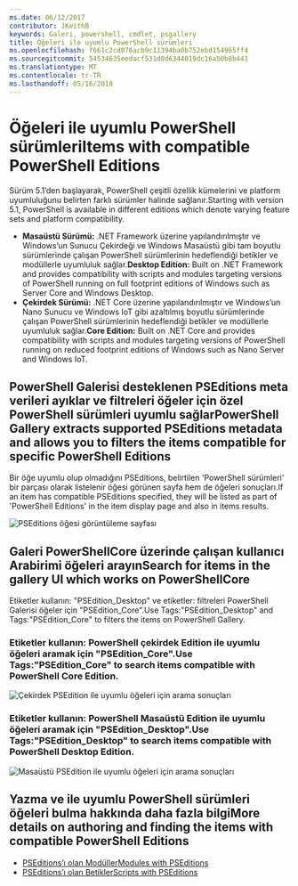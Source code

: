 ```yaml
---
ms.date: 06/12/2017
contributor: JKeithB
keywords: Galeri, powershell, cmdlet, psgallery
title: Öğeleri ile uyumlu PowerShell sürümleri
ms.openlocfilehash: f661c2cd076acb9c11394ba0b752ebd154965ff4
ms.sourcegitcommit: 54534635eedacf531d8d6344019dc16a50b8b441
ms.translationtype: MT
ms.contentlocale: tr-TR
ms.lasthandoff: 05/16/2018
---
```

# <a name="items-with-compatible-powershell-editions"></a><span data-ttu-id="f1cc0-103">Öğeleri ile uyumlu PowerShell sürümleri</span><span class="sxs-lookup"><span data-stu-id="f1cc0-103">Items with compatible PowerShell Editions</span></span>

<span data-ttu-id="f1cc0-104">Sürüm 5.1’den başlayarak, PowerShell çeşitli özellik kümelerini ve platform uyumluluğunu belirten farklı sürümler halinde sağlanır.</span><span class="sxs-lookup"><span data-stu-id="f1cc0-104">Starting with version 5.1, PowerShell is available in different editions which denote varying feature sets and platform compatibility.</span></span>

- <span data-ttu-id="f1cc0-105">**Masaüstü Sürümü:** .NET Framework üzerine yapılandırılmıştır ve Windows’un Sunucu Çekirdeği ve Windows Masaüstü gibi tam boyutlu sürümlerinde çalışan PowerShell sürümlerinin hedeflendiği betikler ve modüllerle uyumluluk sağlar.</span><span class="sxs-lookup"><span data-stu-id="f1cc0-105">**Desktop Edition:** Built on .NET Framework and provides compatibility with scripts and modules targeting versions of PowerShell running on full footprint editions of Windows such as Server Core and Windows Desktop.</span></span>
- <span data-ttu-id="f1cc0-106">**Çekirdek Sürümü:** .NET Core üzerine yapılandırılmıştır ve Windows’un Nano Sunucu ve Windows IoT gibi azaltılmış boyutlu sürümlerinde çalışan PowerShell sürümlerinin hedeflendiği betikler ve modüllerle uyumluluk sağlar.</span><span class="sxs-lookup"><span data-stu-id="f1cc0-106">**Core Edition:** Built on .NET Core and provides compatibility with scripts and modules targeting versions of PowerShell running on reduced footprint editions of Windows such as Nano Server and Windows IoT.</span></span>

## <a name="powershell-gallery-extracts-supported-pseditions-metadata-and-allows-you-to-filters-the-items-compatible-for-specific-powershell-editions"></a><span data-ttu-id="f1cc0-107">PowerShell Galerisi desteklenen PSEditions meta verileri ayıklar ve filtreleri öğeler için özel PowerShell sürümleri uyumlu sağlar</span><span class="sxs-lookup"><span data-stu-id="f1cc0-107">PowerShell Gallery extracts supported PSEditions metadata and allows you to filters the items compatible for specific PowerShell Editions</span></span>

<span data-ttu-id="f1cc0-108">Bir öğe uyumlu olup olmadığını PSEditions, belirtilen 'PowerShell sürümleri' bir parçası olarak listelenir öğesi görünen sayfa hem de öğeleri sonuçları.</span><span class="sxs-lookup"><span data-stu-id="f1cc0-108">If an item has compatible PSEditions specified, they will be listed as part of 'PowerShell Editions' in the item display page and also in items results.</span></span>

![PSEditions öğesi görüntüleme sayfası](../../Images/ItemDisplayPageWithPSEditions.PNG)

## <a name="search-for-items-in-the-gallery-ui-which-works-on-powershellcore"></a><span data-ttu-id="f1cc0-110">Galeri PowerShellCore üzerinde çalışan kullanıcı Arabirimi öğeleri arayın</span><span class="sxs-lookup"><span data-stu-id="f1cc0-110">Search for items in the gallery UI which works on PowerShellCore</span></span>

<span data-ttu-id="f1cc0-111">Etiketler kullanın: "PSEdition_Desktop" ve etiketler: filtreleri PowerShell Galerisi öğeler için "PSEdition_Core".</span><span class="sxs-lookup"><span data-stu-id="f1cc0-111">Use Tags:"PSEdition_Desktop" and Tags:"PSEdition_Core" to filters the items on PowerShell Gallery.</span></span>

### <a name="use-tagspseditioncore-to-search-items-compatible-with-powershell-core-edition"></a><span data-ttu-id="f1cc0-112">Etiketler kullanın: PowerShell çekirdek Edition ile uyumlu öğeleri aramak için "PSEdition_Core".</span><span class="sxs-lookup"><span data-stu-id="f1cc0-112">Use Tags:"PSEdition_Core" to search items compatible with PowerShell Core Edition.</span></span>

![Çekirdek PSEdition ile uyumlu öğeleri için arama sonuçları](../../Images/SearchResultsWithPSEditions.PNG)

### <a name="use-tagspseditiondesktop-to-search-items-compatible-with-powershell-desktop-edition"></a><span data-ttu-id="f1cc0-114">Etiketler kullanın: PowerShell Masaüstü Edition ile uyumlu öğeleri aramak için "PSEdition_Desktop".</span><span class="sxs-lookup"><span data-stu-id="f1cc0-114">Use Tags:"PSEdition_Desktop" to search items compatible with PowerShell Desktop Edition.</span></span>

![Masaüstü PSEdition ile uyumlu öğeleri için arama sonuçları](../../Images/SearchResultsWithPSEdition-Desktop.PNG)

## <a name="more-details-on-authoring-and-finding-the-items-with-compatible-powershell-editions"></a><span data-ttu-id="f1cc0-116">Yazma ve ile uyumlu PowerShell sürümleri öğeleri bulma hakkında daha fazla bilgi</span><span class="sxs-lookup"><span data-stu-id="f1cc0-116">More details on authoring and finding the items with compatible PowerShell Editions</span></span>

- [<span data-ttu-id="f1cc0-117">PSEditions’ı olan Modüller</span><span class="sxs-lookup"><span data-stu-id="f1cc0-117">Modules with PSEditions</span></span>](../../concepts/module-psedition-support.md)
- [<span data-ttu-id="f1cc0-118">PSEditions’ı olan Betikler</span><span class="sxs-lookup"><span data-stu-id="f1cc0-118">Scripts with PSEditions</span></span>](../../concepts/script-psedition-support.md)